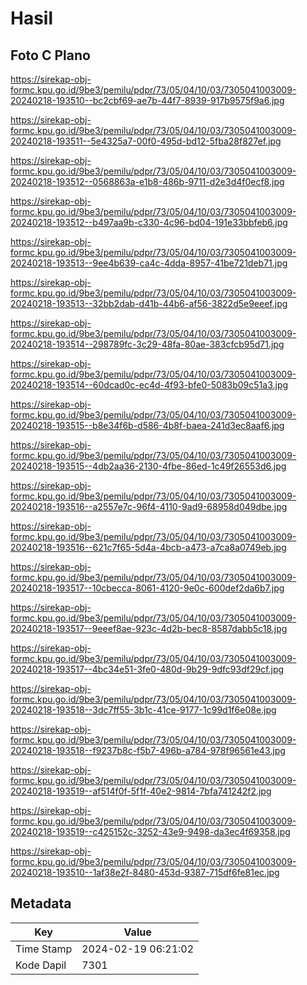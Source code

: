 # Hasil

## Foto C Plano

https://sirekap-obj-formc.kpu.go.id/9be3/pemilu/pdpr/73/05/04/10/03/7305041003009-20240218-193510--bc2cbf69-ae7b-44f7-8939-917b9575f9a6.jpg

https://sirekap-obj-formc.kpu.go.id/9be3/pemilu/pdpr/73/05/04/10/03/7305041003009-20240218-193511--5e4325a7-00f0-495d-bd12-5fba28f827ef.jpg

https://sirekap-obj-formc.kpu.go.id/9be3/pemilu/pdpr/73/05/04/10/03/7305041003009-20240218-193512--0568863a-e1b8-486b-9711-d2e3d4f0ecf8.jpg

https://sirekap-obj-formc.kpu.go.id/9be3/pemilu/pdpr/73/05/04/10/03/7305041003009-20240218-193512--b497aa9b-c330-4c96-bd04-191e33bbfeb6.jpg

https://sirekap-obj-formc.kpu.go.id/9be3/pemilu/pdpr/73/05/04/10/03/7305041003009-20240218-193513--9ee4b639-ca4c-4dda-8957-41be721deb71.jpg

https://sirekap-obj-formc.kpu.go.id/9be3/pemilu/pdpr/73/05/04/10/03/7305041003009-20240218-193513--32bb2dab-d41b-44b6-af56-3822d5e9eeef.jpg

https://sirekap-obj-formc.kpu.go.id/9be3/pemilu/pdpr/73/05/04/10/03/7305041003009-20240218-193514--298789fc-3c29-48fa-80ae-383cfcb95d71.jpg

https://sirekap-obj-formc.kpu.go.id/9be3/pemilu/pdpr/73/05/04/10/03/7305041003009-20240218-193514--60dcad0c-ec4d-4f93-bfe0-5083b09c51a3.jpg

https://sirekap-obj-formc.kpu.go.id/9be3/pemilu/pdpr/73/05/04/10/03/7305041003009-20240218-193515--b8e34f6b-d586-4b8f-baea-241d3ec8aaf6.jpg

https://sirekap-obj-formc.kpu.go.id/9be3/pemilu/pdpr/73/05/04/10/03/7305041003009-20240218-193515--4db2aa36-2130-4fbe-86ed-1c49f26553d6.jpg

https://sirekap-obj-formc.kpu.go.id/9be3/pemilu/pdpr/73/05/04/10/03/7305041003009-20240218-193516--a2557e7c-96f4-4110-9ad9-68958d049dbe.jpg

https://sirekap-obj-formc.kpu.go.id/9be3/pemilu/pdpr/73/05/04/10/03/7305041003009-20240218-193516--621c7f65-5d4a-4bcb-a473-a7ca8a0749eb.jpg

https://sirekap-obj-formc.kpu.go.id/9be3/pemilu/pdpr/73/05/04/10/03/7305041003009-20240218-193517--10cbecca-8061-4120-9e0c-600def2da6b7.jpg

https://sirekap-obj-formc.kpu.go.id/9be3/pemilu/pdpr/73/05/04/10/03/7305041003009-20240218-193517--9eeef8ae-923c-4d2b-bec8-8587dabb5c18.jpg

https://sirekap-obj-formc.kpu.go.id/9be3/pemilu/pdpr/73/05/04/10/03/7305041003009-20240218-193517--4bc34e51-3fe0-480d-9b29-9dfc93df29cf.jpg

https://sirekap-obj-formc.kpu.go.id/9be3/pemilu/pdpr/73/05/04/10/03/7305041003009-20240218-193518--3dc7ff55-3b1c-41ce-9177-1c99d1f6e08e.jpg

https://sirekap-obj-formc.kpu.go.id/9be3/pemilu/pdpr/73/05/04/10/03/7305041003009-20240218-193518--f9237b8c-f5b7-496b-a784-978f96561e43.jpg

https://sirekap-obj-formc.kpu.go.id/9be3/pemilu/pdpr/73/05/04/10/03/7305041003009-20240218-193519--af514f0f-5f1f-40e2-9814-7bfa741242f2.jpg

https://sirekap-obj-formc.kpu.go.id/9be3/pemilu/pdpr/73/05/04/10/03/7305041003009-20240218-193519--c425152c-3252-43e9-9498-da3ec4f69358.jpg

https://sirekap-obj-formc.kpu.go.id/9be3/pemilu/pdpr/73/05/04/10/03/7305041003009-20240218-193510--1af38e2f-8480-453d-9387-715df6fe81ec.jpg


## Metadata

| Key        | Value               |
| ---------- | ------------------- |
| Time Stamp | 2024-02-19 06:21:02 |
| Kode Dapil | 7301                |



